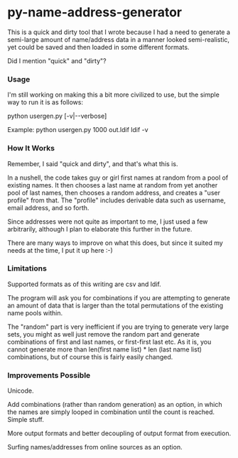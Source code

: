# py-name-address-generator
This is a quick and dirty tool that I wrote because I had a need to generate a semi-large amount of name/address data in a manner looked semi-realistic, yet could be saved and then loaded in some different formats.

Did I mention "quick" and "dirty"?

### Usage
I'm still working on making this a bit more civilized to use, but the simple way to run it is as follows:

python usergen.py <number> <output file> <format> [-v|--verbose]

Example:
python usergen.py 1000 out.ldif ldif -v

### How It Works
Remember, I said "quick and dirty", and that's what this is.

In a nushell, the code takes guy or girl first names at random from a pool of existing names.  It then chooses a last name at random from yet another pool of last names, then chooses a random address, and creates a "user profile" from that.  The "profile" includes derivable data such as username, email address, and so forth.

Since addresses were not quite as important to me, I just used a few arbitrarily, although I plan to elaborate this further in the future.

There are many ways to improve on what this does, but since it suited my needs at the time, I put it up here :-)

### Limitations
Supported formats as of this writing are csv and ldif.

The program will ask you for combinations if you are attempting to generate an amount of data that is larger than the total permutations of the existing name pools within.

The "random" part is very inefficient if you are trying to generate very large sets,
you might as well just remove the random part and generate combinations of first and last names, or first-first last etc.  As it is, you cannot generate more than len(first name list) * len (last name list) combinations, but of course this is fairly easily changed.

### Improvements Possible
Unicode.

Add combinations (rather than random generation) as an option, in which the names are simply looped in combination until the count is reached.  Simple stuff.

More output formats and better decoupling of output format from execution.

Surfing names/addresses from online sources as an option.
